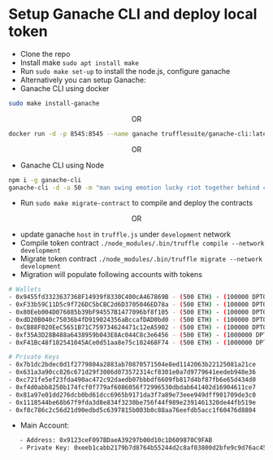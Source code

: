 # Setup Ganache CLI and deploy local token

- Clone the repo
- Install make `sudo apt install make`
- Run `sudo make set-up` to install the node.js, configure ganache
- Alternatively you can setup Ganache:
- Ganache CLI using docker

```bash
sudo make install-ganache
```

<div style="text-align: center">OR</div>

```bash
docker run -d -p 8545:8545 --name ganache trufflesuite/ganache-cli:latest -d -a 50 -m "man swing emotion lucky riot together behind connect swim allow protect winter" --host 0.0.0.0 --debug
```

<div style="text-align: center">OR</div>

- Ganache CLI using Node

```bash
npm i -g ganache-cli
ganache-cli -d -a 50 -m "man swing emotion lucky riot together behind connect swim allow protect winter" --host 0.0.0.0
```

- Run `sudo make migrate-contract` to compile and deploy the contracts

<div style="text-align: center">OR</div>

- update ganache `host` in `truffle.js` under `development` network
- Compile token contract `./node_modules/.bin/truffle compile --network development`
- Migrate token contract `./node_modules/.bin/truffle migrate --network development`
- Migration will populate following accounts with tokens

```bash
# Wallets
- 0x9455fd3323637368F14939f8330C400cA467869B - (500 ETH) - (100000 DPTOY)
- 0xF33b59C11D5c9f726DC5bCBC2d6D3705046ED78a - (500 ETH) - (100000 DPTOY)
- 0x80Eeb004D076885b39bF94557B1477096bf8f105 - (500 ETH) - (100000 DPTOY)
- 0xdD20B040c75036b4fD919024356aBccafDAD0bd0 - (500 ETH) - (100000 DPTOY)
- 0xCB88F020EeC5651B71C759734624471c12eA5902 - (500 ETH) - (100000 DPTOY)
- 0xf35A3D28B488a6438959b043E8Ac044C8c3e6456 - (500 ETH) - (1000000 DPTOY)
- 0xF41Bc48f182541045ACe0d51aa8e75c102468F74 - (500 ETH) - (1000000 DPTOY)

# Private Keys
- 0x7b1dc2bdec0d1f2779804a2883ab70870571504e8ed1142063b22125081a21ce
- 0x631a3a90cc826c671d29f3086d073572314cf8301e0a7d9779641eedeb948e36
- 0xc721fe5ef23fda490ac472c92daedb07bbbdf6609fb817d4bf87fb6e65d434d0
- 0xf4d0abb8250b174fcf0f779af6086056f72996530dbdab641402d16904611ce7
- 0x81a97e01dd276dcb0bd61dcc6965b9171da3f7a89e73eee949dff901709de3c0
- 0x1118544be68b67f9fda3d8e834f3230be756f44f989e2391461320de44fb519e
- 0xf8c786c2c56d21d90edbd5c6397815b003b0c88aa76eefdb5acc1f60476d8804
```

- Main Account:

```bash
   - Address: 0x9123ceF097BDaeA39297b00d10c1D609870C9FAB
   - Private Key: 0xeeb1cabb2179b7d8764b55244d2c8af03800d2bfe9c9d76ac4501a09382db020
```
